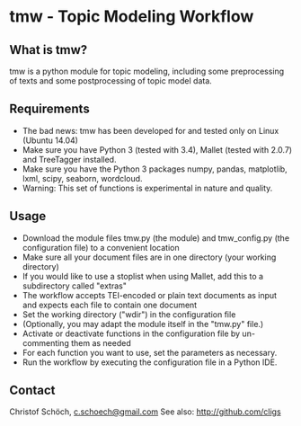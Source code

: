 tmw - Topic Modeling Workflow
=============================

## What is tmw?

tmw is a python module for topic modeling, including some preprocessing of texts and some postprocessing of topic model data.

## Requirements

* The bad news: tmw has been developed for and tested only on Linux (Ubuntu 14.04)
* Make sure you have Python 3 (tested with 3.4), Mallet (tested with 2.0.7) and TreeTagger installed.
* Make sure you have the Python 3 packages numpy, pandas, matplotlib, lxml, scipy, seaborn, wordcloud.
* Warning: This set of functions is experimental in nature and quality.

## Usage

* Download the module files tmw.py (the module) and tmw_config.py (the configuration file) to a convenient location
* Make sure all your document files are in one directory (your working directory)
* If you would like to use a stoplist when using Mallet, add this to a subdirectory called "extras"
* The workflow accepts TEI-encoded or plain text documents as input and expects each file to contain one document
* Set the working directory ("wdir") in the configuration file
* (Optionally, you may adapt the module itself in the "tmw.py" file.) 
* Activate or deactivate functions in the configuration file by un-commenting them as needed
* For each function you want to use, set the parameters as necessary.
* Run the workflow by executing the configuration file in a Python IDE.

## Contact

Christof Schöch, c.schoech@gmail.com
See also: http://github.com/cligs
